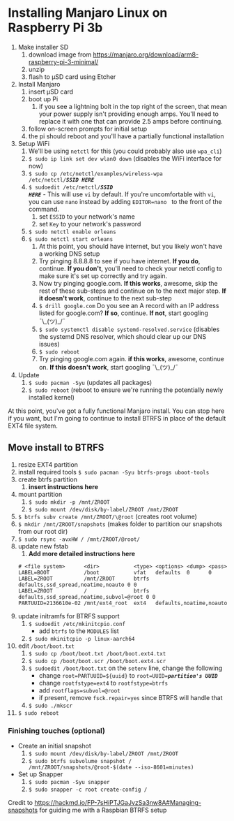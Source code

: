 # Installing Manjaro Linux on Raspberry Pi 3b

1. Make installer SD
    1. download image from https://manjaro.org/download/arm8-raspberry-pi-3-minimal/
    1. unzip
    1. flash to µSD card using Etcher
1. Install Manjaro
    1. insert µSD card
    1. boot up Pi
        1. if you see a lightning bolt in the top right of the screen, that mean your power supply isn't providing enough amps. You'll need to replace it with one that can provide 2.5 amps before continuing.
    1. follow on-screen prompts for initial setup
    1. the pi should reboot and you'll have a partially functional installation
1. Setup WiFi
    1. We'll be using `netctl` for this (you could probably also use `wpa_cli`)
    1. `$ sudo ip link set dev wlan0 down` (disables the WiFi interface for now)
    1. <code>$ sudo cp /etc/netctl/examples/wireless-wpa /etc/netctl/_**SSID HERE**_</code>
    1. <code>$ sudoedit /etc/netctl/_**SSID HERE**_</code>
            - This will use `vi` by default. If you're uncomfortable with `vi`, you can use `nano` instead by adding `EDITOR=nano ` to the front of the command.
        1. set `ESSID` to your network's name
        1. set `Key` to your network's password
    1. `$ sudo netctl enable orleans`
    1. `$ sudo netctl start orleans`
        1. At this point, you should have internet, but you likely won't have a working DNS setup
        1. Try pinging 8.8.8.8 to see if you have internet. **If you do**, continue. **If you don't**, you'll need to check your netctl config to make sure it's set up correctly and try again.
        1. Now try pinging google.com. **If this works**, awesome, skip the rest of these sub-steps and continue on to the next major step. **If it doesn't work**, continue to the next sub-step
        1. `$ drill google.com` Do you see an A record with an IP address listed for google.com? **If so**, continue. **If not**, start googling ¯\\\_(ツ)\_/¯
        1. `$ sudo systemctl disable systemd-resolved.service` (disables the systemd DNS resolver, which should clear up our DNS issues)
        1. `$ sudo reboot`
        1. Try pinging google.com again. **if this works**, awesome, continue on. **If this doesn't work**, start googling ¯\\\_(ツ)\_/¯
1. Update
    1. `$ sudo pacman -Syu` (updates all packages)
    1. `$ sudo reboot` (reboot to ensure we're running the potentially newly installed kernel)

At this point, you've got a fully functional Manjaro install. You can stop here if you want, but I'm going to continue to install BTRFS in place of the default EXT4 file system.

## Move install to BTRFS

1. resize EXT4 partition
1. install required tools `$ sudo pacman -Syu btrfs-progs uboot-tools`
1. create btrfs partition
    1. **insert instructions here**
1. mount partition
    1. `$ sudo mkdir -p /mnt/ZROOT`
    1. `$ sudo mount /dev/disk/by-label/ZROOT /mnt/ZROOT`
1. `$ btrfs subv create /mnt/ZROOT/\@root` (creates root volume)
1. `$ mkdir /mnt/ZROOT/snapshots` (makes folder to partition our snapshots from our root dir)
1. `$ sudo rsync -avxHW / /mnt/ZROOT/@root/`
1. update new fstab
    1. **Add more detailed instructions here**
    ```
    # <file system>      <dir>           <type> <options> <dump> <pass>
    LABEL=BOOT           /boot           vfat   defaults  0      0
    LABEL=ZROOT          /mnt/ZROOT      btrfs  defaults,ssd_spread,noatime,noauto 0 0
    LABEL=ZROOT          /               btrfs  defaults,ssd_spread,noatime,subvol=@root 0 0
    PARTUUID=2136610e-02 /mnt/ext4_root  ext4   defaults,noatime,noauto
    ```
1. update initramfs for BTRFS support
    1. `$ sudoedit /etc/mkinitcpio.conf`
        - add `btrfs` to the `MODULES` list
    1. `$ sudo mkinitcpio -p linux-aarch64`
1. edit `/boot/boot.txt`
    1. `$ sudo cp /boot/boot.txt /boot/boot.ext4.txt`
    1. `$ sudo cp /boot/boot.scr /boot/boot.ext4.scr`
    1. `$ sudoedit /boot/boot.txt` on the `setenv` line, change the following
        - change `root=PARTUUID=${uuid}` to <code>root=UUID=_**partition's UUID**_</code>
        - change `rootfstype=ext4` to `rootfstype=btrfs`
        - add `rootflags=subvol=@root`
        - if present, remove `fsck.repair=yes` since BTRFS will handle that
    1. `$ sudo ./mkscr`
1. `$ sudo reboot`

### Finishing touches (optional)

- Create an initial snapshot
    1. `$ sudo mount /dev/disk/by-label/ZROOT /mnt/ZROOT`
    1. `$ sudo btrfs subvolume snapshot / /mnt/ZROOT/snapshots/@root-$(date --iso-8601=minutes)`
- Set up Snapper
    1. `$ sudo pacman -Syu snapper`
    1. `$ sudo snapper -c root create-config /`



Credit to https://hackmd.io/FP-7sHiPTJGaJvzSa3nw8A#Managing-snapshots for guiding me with a Raspbian BTRFS setup
